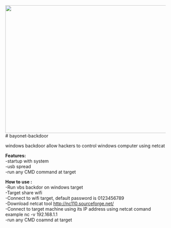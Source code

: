<center>
<img width="600" height="400" src="https://cloud.githubusercontent.com/assets/6255437/22399816/9d3347fe-e5b6-11e6-8c5b-6389b1fb11f9.jpg"/>
</center>
# bayonet-backdoor

windows backdoor allow hackers to control windows computer using netcat <br />


<b>Features:</b><br />
-startup with system  <br />
-usb spread <br />
-run any CMD command at target <br />

<b>How to use :</b> <br />
-Run vbs backdor on windows target <br />
-Target share wifi <br />
-Connect to wifi target, default password is 0123456789 <br />
-Download netcat tool http://nc110.sourceforge.net/ <br />
-Connect to target machine using its IP address using netcat comand example nc -v 192.168.1.1 <br />
-run any CMD coamnd at target 
